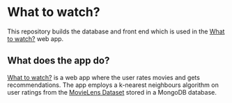 # What to watch?

This repository builds the database and front end which is used in the [What to watch?](https://www.shawnchahal.com/what-to-watch) web app.

## What does the app do?

[What to watch?](https://www.shawnchahal.com/what-to-watch) is a web app where the user rates movies and gets recommendations. The app employs a k-nearest neighbours algorithm on user ratings from the [MovieLens Dataset](https://grouplens.org/datasets/movielens/) stored in a MongoDB database.
